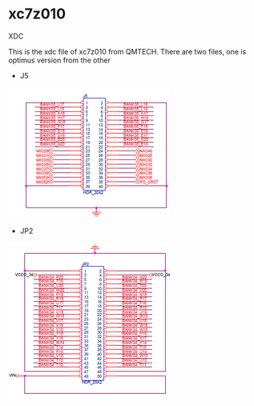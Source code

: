 # xc7z010
XDC

This is the xdc file of xc7z010 from QMTECH.
There are two files, one is optimus version from the other

- J5

![pines J5](pines/J5.PNG)

- JP2

![pines JP2](pines/JP2.PNG)
